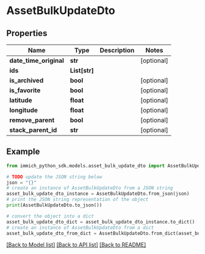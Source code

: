 # AssetBulkUpdateDto


## Properties

Name | Type | Description | Notes
------------ | ------------- | ------------- | -------------
**date_time_original** | **str** |  | [optional] 
**ids** | **List[str]** |  | 
**is_archived** | **bool** |  | [optional] 
**is_favorite** | **bool** |  | [optional] 
**latitude** | **float** |  | [optional] 
**longitude** | **float** |  | [optional] 
**remove_parent** | **bool** |  | [optional] 
**stack_parent_id** | **str** |  | [optional] 

## Example

```python
from immich_python_sdk.models.asset_bulk_update_dto import AssetBulkUpdateDto

# TODO update the JSON string below
json = "{}"
# create an instance of AssetBulkUpdateDto from a JSON string
asset_bulk_update_dto_instance = AssetBulkUpdateDto.from_json(json)
# print the JSON string representation of the object
print(AssetBulkUpdateDto.to_json())

# convert the object into a dict
asset_bulk_update_dto_dict = asset_bulk_update_dto_instance.to_dict()
# create an instance of AssetBulkUpdateDto from a dict
asset_bulk_update_dto_from_dict = AssetBulkUpdateDto.from_dict(asset_bulk_update_dto_dict)
```
[[Back to Model list]](../README.md#documentation-for-models) [[Back to API list]](../README.md#documentation-for-api-endpoints) [[Back to README]](../README.md)


